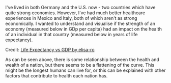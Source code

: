 I've lived in both Germany and the U.S. now - two countries which have quite strong economies. However, I've had much better healthcare experiences in Mexico and Italy, both of which aren't as strong economically. I wanted to understand and visualise if the strength of an economy (measured below in GDp per capita) had an impact on the health of an individual in that country (measured below in years of life expectancy).

<div id="observablehq-plot-b693ce4c"></div>
<p>Credit: <a href="https://observablehq.com/@elisa-ro/life-expectancy-vs-gdp">Life Expectancy vs GDP by elisa-ro</a></p>

<script type="module">
import {Runtime, Inspector} from "https://cdn.jsdelivr.net/npm/@observablehq/runtime@4/dist/runtime.js";
import define from "https://api.observablehq.com/@elisa-ro/life-expectancy-vs-gdp@22.js?v=3";
new Runtime().module(define, name => {
  if (name === "plot") return new Inspector(document.querySelector("#observablehq-plot-b693ce4c"));
});
</script>

As can be seen above, there is some relationship between the health and wealth of a nation, but there seems to be a flattening of the curve. This might be the longest humans can live for, or this can be explained with other factors that contribute to health each nation has.

